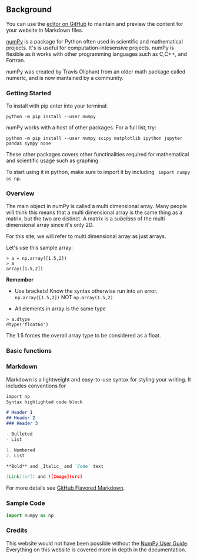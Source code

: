 ## Background

You can use the [editor on GitHub](https://github.com/MrEricL/numPy_presentation/edit/master/README.md) to maintain and preview the content for your website in Markdown files.

[numPy](http://www.numpy.org) is a package for Python often used in scientific and mathematical projects. It's is useful for computation-intesensive projects. numPy is flexible as it works with other programming languages such as C,C++, and Fortran.

numPy was created by Travis Oliphant from an older math package called numeric, and is now mantained by a community.

### Getting Started
To install with pip enter into your terminal:
```
python -m pip install --user numpy
```

numPy works with a host of other packages. For a full list, try:
```
python -m pip install --user numpy scipy matplotlib ipython jupyter pandas sympy nose
```
These other packages covers other functinalities required for mathematical and scientific usage such as graphing. 


To start using it in python, make sure to import it by including ``` import numpy as np```.

### Overview

The main object in numPy is called a multi dimensional array. Many people will think this means that a multi dimensional array is the same thing as a matrix, but the two are distinct. A matrix is a *subclass* of the multi dimensional array since it's only 2D.

For this site, we will refer to multi dimensional array as just arrays. 

Let's use this sample array:
``` 
> a = np.array([1.5,2])
> a
array([1.5,2])
```
**Remember**
- Use brackets! Know the syntax otherwise run into an error.
```np.array([1.5,2])```
NOT
```np.array(1.5,2)```

- All elements in array is the same type
``` 
> a.dtype
dtype('float64')
```
The 1.5 forces the overall array type to be considered as a float. 


### Basic functions

### Markdown

Markdown is a lightweight and easy-to-use syntax for styling your writing. It includes conventions for

```markdown
import np 
Syntax highlighted code block

# Header 1
## Header 2
### Header 3

- Bulleted
- List

1. Numbered
2. List

**Bold** and _Italic_ and `Code` text

[Link](url) and ![Image](src)
```

For more details see [GitHub Flavored Markdown](https://guides.github.com/features/mastering-markdown/).

### Sample Code

```python
import numpy as np

```

### Credits

This website would not have been possible without the [NumPy User Guide](https://docs.scipy.org/doc/numpy-dev/user/). Everything on this website is covered more in depth in the documentation.


